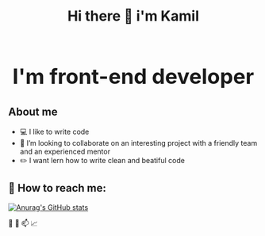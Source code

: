  **<h1 align='center'>Hi there 👋 i'm Kamil<h1>**
 ## **I'm front-end developer**

 ## **About me**
- :computer: I like to write code
- :dancers: I’m looking to collaborate on an interesting project with a friendly team and an experienced mentor
-  :pencil2: I want lern how to write clean and beatiful code 
  
## :door: **How to reach me:**

[![Anurag's GitHub stats](https://github-readme-stats.vercel.app/api?username=Kamil-Kalandarov&show_icons=true&theme=chartreuse-dark)](https://github.com/anuraghazra/github-readme-stats)

:hammer:
:iphone:
:mailbox:
:chart_with_upwards_trend:









<!--Here are some ideas to get you started:

- 🔭 I’m currently working on ...
- 🌱 I’m currently learning ...
- 👯 I’m looking to collaborate on ...
- 🤔 I’m looking for help with ...
- 💬 Ask me about ...
- 📫 How to reach me: ...
- 😄 Pronouns: ...
- ⚡ Fun fact: ...
-->
